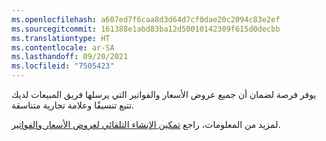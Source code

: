 ```yaml
---
ms.openlocfilehash: a607ed7f6caa8d3d64d7cf0dae20c2094c83e2ef
ms.sourcegitcommit: 161388e1abd83ba12d50010142309f615d0decbb
ms.translationtype: HT
ms.contentlocale: ar-SA
ms.lasthandoff: 09/20/2021
ms.locfileid: "7505423"
---
```

يوفر فرصة لضمان أن جميع عروض الأسعار والفواتير التي يرسلها فريق المبيعات لديك تتبع تنسيقًا وعلامة تجارية متناسقة. 

لمزيد من المعلومات، راجع [تمكين الإنشاء التلقائي لعروض الأسعار والفواتير](/dynamics365/customer-engagement/sales-professional/enable-automatic-generation-quotes-invoices). 
